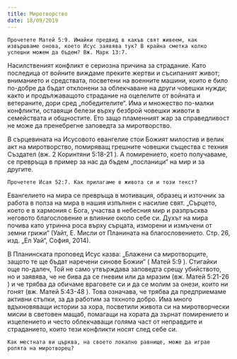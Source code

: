 ```yaml
---
title: Миротворство
date: 18/09/2019
---
```


`Прочетете Матей 5:9. Имайки предвид в какъв свят живеем, как извършваме онова, което Исус заявява тук? В крайна сметка колко успешни можем да бъдем? Вж. Марк 13:7.`

Насилственият конфликт е сериозна причина за страдание. Като последица от войните виждаме преките жертви и съсипаният живот; вниманието и средствата, посветени на военните машини, които е било по-добре да бъдат отклонени за облекчаване на други човешки нужди; както и продължаващото страдание на оцелелите от войната и ветераните, дори сред „победителите“. Има и множество по-малки конфликти, оставящи белези върху безброй човешки животи в семействата и общностите. Ето защо пламенният жар за справедливост не може да пренебрегне заповедта за миротворство.

В сърцевината на Исусовото евангелие стои Божият милостив и велик акт на миротворство, помиряващ грешните човешки същества с техния Създател (вж. 2 Коринтяни 5:18-21 ). А помирението, което получаваме, се превръща в пример за нас да бъдем „посланици“ на мир и за другите.

`Прочетете Исая 52:7. Как прилагаме в живота си и този текст?`

Евангелието на мира се превръща в мотивация, образец и източник за работа в полза на мира в нашия изпълнен с насилие свят. „Сърцето, което е в хармония с Бога, участва в небесния мир и разпръсква неговото благословение и влияние около себе си. Духът на мира почива като утринна роса върху сърцата, изморени и измъчени от земни грижи“ (Уайт, Е. Мисли от Планината на благословението. Стр. 26, изд. „Ел Уай“, София, 2014).

В Планинската проповед Исус казва: „Блажени са миротворците, защото те ще бъдат наречени синове Божии“ ( Матей 5:9 ). Стигайки още по-далеч, Той не само утвърждава заповедта срещу убийството, но и заявява, че не бива да се гневим или да мразим (вж. Матей 5:21-26 ) и че трябва да обичаме враговете си и да се молим за онези, които ни гонят (вж. Матей 5:43-48 ). Това означава, че трябва да предприемаме активни стъпки, за да работим за тяхното добро. Има много вдъхновяващи истории за хора, посветили живота си на миротворчески мисии в световен мащаб, помагащи на хората да зърнат помирението и изцелението и често облекчаващи голяма част от неправдите и страданието, които тези конфликти носят след себе си.

`Как местната ви църква, на своето локално равнище, може да играе ролята на миротворец?`